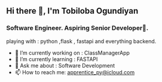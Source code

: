 ## Hi there 👋, I'm Tobiloba Ogundiyan

### Software Engineer. Aspiring Senior Developer🥑.

playing with : python ,flask , fastapi and everything backend.


- 🔭 I’m currently working on : ClassManagerApp
- 🌱 I’m currently learning : FASTAPI
- 💬 Ask me about : Software Development 
- 📫 How to reach me: apprentice_py@icloud.com

